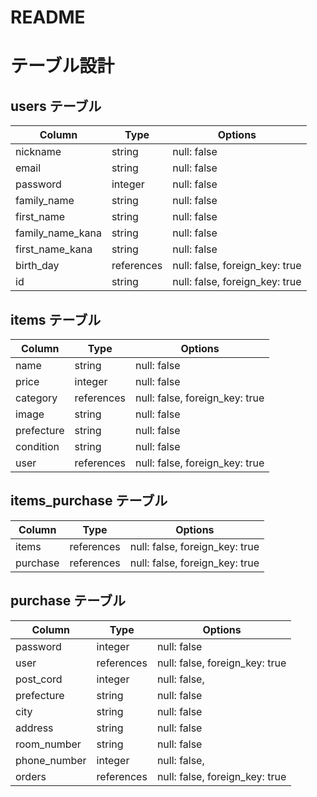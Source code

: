 # README

# テーブル設計

## users テーブル

| Column          | Type       | Options                       |
| --------------- | ---------- | ----------------------------- |
| nickname        | string     | null: false                   |
| email           | string     | null: false                   |
| password        | integer    | null: false                   |
| family_name     | string     | null: false                   |
| first_name      | string     | null: false                   |
| family_name_kana| string     | null: false                   |
| first_name_kana | string     | null: false                   |
| birth_day       | references | null: false, foreign_key: true|
| id              | string     | null: false, foreign_key: true|




## items テーブル

| Column     | Type       | Options                       |
| ---------- | ---------- | ----------------------------- |
| name       | string     | null: false                   |
| price      | integer    | null: false                   |
| category   | references | null: false, foreign_key: true|
| image      | string     | null: false                   |
| prefecture | string     | null: false                   |
| condition  | string     | null: false                   |
| user       | references | null: false, foreign_key: true|

## items_purchase テーブル

| Column    | Type       | Options                        |
| --------- | ---------- | ------------------------------ |
| items     | references | null: false, foreign_key: true |
| purchase  | references | null: false, foreign_key: true |

## purchase テーブル

| Column       | Type       | Options                        |
| ------------ | ---------- | ------------------------------ |
| password     | integer    | null: false                    |
| user         | references | null: false, foreign_key: true |
| post_cord    | integer    | null: false,                   |
| prefecture   | string     | null: false                    |
| city         | string     | null: false                    |
| address      | string     | null: false                    |
| room_number  | string     | null: false                    |
| phone_number | integer    | null: false,                   |
| orders       | references | null: false, foreign_key: true |

